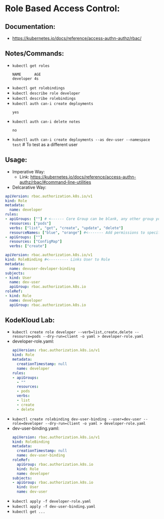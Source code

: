 # Role Based Access Control:
## Documentation:
- https://kubernetes.io/docs/reference/access-authn-authz/rbac/

## Notes/Commands:
- `kubectl get roles`
  ```
  NAME      AGE
  developer 4s
  ```
- `kubectl get rolebindings`
- `kubectl describe role developer`
- `kubectl describe rolebindings`
- `kubectl auth can-i create deployments`
  ```
  yes
  ```
- `kubectl auth can-i delete notes`
  ```
  no
  ```
- `kubectl auth can-i create deployments --as dev-user --namespace test` # To test as a different user

## Usage:
- Imperative Way:
  - Link: https://kubernetes.io/docs/reference/access-authn-authz/rbac/#command-line-utilities
- Delcarative Way:
```yaml
apiVersion: rbac.authorization.k8s.io/v1
kind: Role
metadata:
  name: developer
rules:
- apiGroups: [""] # <------ Core Group can be blank, any other group you specify
  resources: ["pods"]
  verbs: ["list", "get", "create", "update", "delete"]
  resourceNames: ["blue", "orange"] #<------- Add permissions to specific resources
- apiGroups: [""]
  resources: ["ConfigMap"]
  verbs: ["create"]
```
```yaml
apiVersion: rbac.authorization.k8s.io/v1
kind: RoleBinding #<--------- Links User to Role
metadata:
  name: devuser-devloper-binding
subjects:
- kind: User
  name: dev-user
  apiGroup: rbac.authorization.k8s.io
roleRef:
- kind: Role
  name: developer
  apiGroup: rbac.authorization.k8s.io
```

## KodeKloud Lab:
- `kubectl create role developer --verb=list,create,delete --resource=pods --dry-run=client -o yaml > developer-role.yaml`
- developer-role.yaml:
  ```yaml
  apiVersion: rbac.authorization.k8s.io/v1
  kind: Role
  metadata:
    creationTimestamp: null
    name: developer
  rules:
  - apiGroups:
    - ""
    resources:
    - pods
    verbs:
    - list
    - create
    - delete
  ```
- `kubectl create rolebinding dev-user-binding --user=dev-user --role=developer --dry-run=client -o yaml > developer-role.yaml`
- dev-user-binding.yaml:
  ```yaml
  apiVersion: rbac.authorization.k8s.io/v1
  kind: RoleBinding
  metadata:
    creationTimestamp: null
    name: dev-user-binding
  roleRef:
    apiGroup: rbac.authorization.k8s.io
    kind: Role
    name: developer
  subjects:
  - apiGroup: rbac.authorization.k8s.io
    kind: User
    name: dev-user
  ```
- `kubectl apply -f developer-role.yaml`
- `kubectl apply -f dev-user-binding.yaml`
- `kubectl get ...`